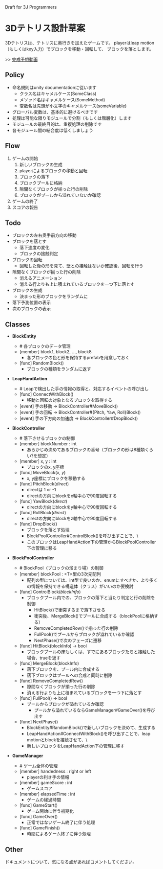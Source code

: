 
Draft for 3J Programmers

3Dテトリス設計草案
================

3Dテトリスは、テトリスに奥行きを加えたゲームです。
playerはleap motion（もしくはkey入力）でブロックを移動・回転して、
ブロックを落とします。

\>> [完成予想動画](https://www.youtube.com/watch?v=P2lOHc8wReo)

Policy
------

- 命名規則はunity documentationに従います
	- クラス名はキャメルケース(SomeClass)
	- メソッド名はキャメルケース(SomeMethod)
	- 変数名は先頭が小文字のキャメルケース(someVariable)
- グローバル変数は、基本的に避けるべきです
- 処理は可能な限りモジュールで分割（もしくは階層化）します
- モジュールの最終目的は、重複処理の削除です
- 各モジュール間の結合度は低くしましょう

Flow
----

1. ゲームの開始
	1. 新しいブロックの生成
	2. playerによるブロックの移動と回転
	3. ブロックの落下
	4. ブロックプールに格納
	5. 隙間なくブロックが揃った行の削除
	6. ブロックがプールから溢れていないか確認
2. ゲームの終了
3. スコアの報告

Todo
----

- ブロックの左右奥手前方向の移動
- ブロックを落とす
	- 落下速度の変化
	- ブロックの接触判定
- ブロックの回転
	- 回転した後の形を見て、壁との接触はないか確認後、回転を行う
- 隙間なくブロックが揃った行の削除
	- 消えるアニメーション
	- 消える行よりも上に積まれているブロックを一つ下に落とす
- ブロックの生成
	- 決まった形のブロックをランダムに
- 落下予測位置の表示
- 次のブロックの表示

Classes
-------

- __BlockEntity__
	- \# 各ブロックのデータ管理
	- [member] block1, block2, …, block8
		- 各ブロックの色と形を保持するprefabを用意しておく
	- [func] RandomBlock()
		- ブロックの種類をランダムに返す

- __LeapHandAction__
	- \# Leapで検出した手の情報の取得と、対応するイベントの呼び出し
	- [func] ConnectWithBlock()
		- 移動と回転の対象となるブロックを取得する
	- [event] 手の移動 -> BlockController#MoveBlock()
	- [event] 手の回転 -> BlockController#{Pitch, Yaw, Roll}Block()
	- [event] 手の下方向の加速度 -> BlockController#DropBlock()

- __BlockController__
	- \# 落下させるブロックの制御
	- [member] blockNumber : int
		- あらかじめ決めてあるブロックの番号（ブロックの形は8種類くらい?を想定）
	- [member] x, y : int
		- ブロックのx, y座標
	- [func] MoveBlock(*x*, *y*)
		- x, y座標にブロックを移動する
	- [func] PitchBlock(*direct*)
		- directは 1 or -1
		- directの方向にblockをx軸中心で90度回転する
	- [func] YawBlock(*direct*)
		- directの方向にblockをy軸中心で90度回転する
	- [func] RollBlock(*direct*)
		- directの方向にblockをz軸中心で90度回転する
	- [func] DropBlock()
		- ブロックを落とす処理
		- BlockPoolController#ControlBlock()を呼び出すことで、\
		- このブロックはLeapHandAction下の管理からBlockPoolController下の管理に移る

- __BlockPoolController__
	- \# BlockPool（ブロックの溜まり場）の制御
	- [member] blockPool : <T\>型の3次元配列
		- 配列の型については、int型で良いのか、enumにすべきか、より多くの情報を保持できる構造体（クラス）がいいのか要検討
	- [func] ControlBlock(*blockInfo*)
		- ブロックプール内での、ブロックの落下と当たり判定と行の削除を制御
			- HitBlock()で衝突するまで落下させる
			- 衝突後、MergeBlock()でプールに合成する（blockPoolに格納する）
			- RemoveCompletedRow()で揃った行の削除
			- FullPool()でプールからブロックが溢れているか確認
			- NextPhase()で次のフェーズに遷移
	- [func] HitBlock(blockInfo) -> bool
		- ブロックプールの床もしくは、すでにあるブロックたちと接触した場合、trueを返す
	- [func] MergeBlock(blockInfo)
		- 落下ブロックを、プール内に合成する
		- 落下ブロックはプールへの合成と同時に削除
	- [func] RemoveCompletedRow()
		- 隙間なくブロックが揃った行の削除
		- 消える行よりも上に積まれているブロックを一つ下に落とす
	- [func] FullPool() -> bool
		- プールからブロックが溢れているか確認
			- プールから溢れているならGameManager#GameOver()を呼び出す
	- [func] NextPhase()
		- BlockEntity#RandomBlock()で新しいブロックを決めて、生成する
		- LeapHandAction#ConnectWithBlock()を呼び出すことで、leap motionとblockを接続させて、\
		- 新しいブロックをLeapHandAction下の管理に移す

- __GameManager__
	- \# ゲーム全体の管理
	- [member] handedness : right or left
		- playerの利き手の情報
	- [member] gameScore : int
		- ゲームスコア
	- [member] elapsedTime : int
		- ゲームの経過時間
	- [func] GameStart()
		- ゲーム開始に伴う初期化
	- [func] GameOver()
		- 正常ではないゲーム終了に伴う処理
	- [func] GameFinish()
		- 時間によるゲーム終了に伴う処理

Other
-----

ドキュメントについて、気になる点があればコメントしてください。



